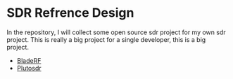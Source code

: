 # SDR Refrence Design
In the repository, I will collect some open source sdr project for my own sdr project. This is really a big project for a single developer, this is a big project. 

* [BladeRF](https://github.com/Nuand/bladeRF)
* [Plutosdr](https://github.com/analogdevicesinc/plutosdr-fw)
